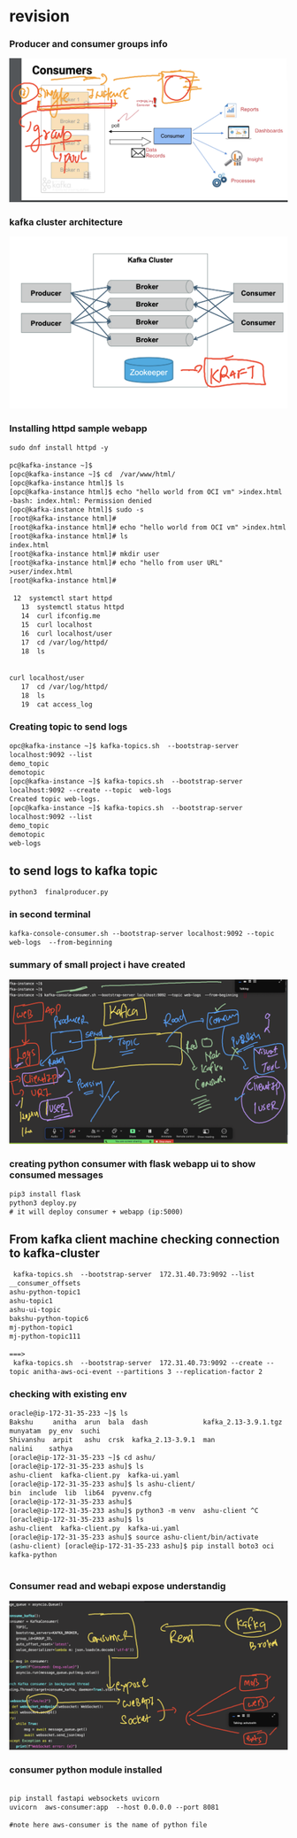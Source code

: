 # revision 

### Producer and consumer groups info 

<img src="rev1.png">


### kafka cluster architecture 

<img src="rev2.png">


### Installing httpd sample webapp 

```
sudo dnf install httpd -y 

pc@kafka-instance ~]$ 
[opc@kafka-instance ~]$ cd  /var/www/html/
[opc@kafka-instance html]$ ls
[opc@kafka-instance html]$ echo "hello world from OCI vm" >index.html 
-bash: index.html: Permission denied
[opc@kafka-instance html]$ sudo -s
[root@kafka-instance html]# 
[root@kafka-instance html]# echo "hello world from OCI vm" >index.html
[root@kafka-instance html]# ls
index.html
[root@kafka-instance html]# mkdir user
[root@kafka-instance html]# echo "hello from user URL" >user/index.html
[root@kafka-instance html]# 

 12  systemctl start httpd
   13  systemctl status httpd
   14  curl ifconfig.me 
   15  curl localhost
   16  curl localhost/user
   17  cd /var/log/httpd/
   18  ls


curl localhost/user
   17  cd /var/log/httpd/
   18  ls
   19  cat access_log 
```

### Creating topic to send logs 

```
opc@kafka-instance ~]$ kafka-topics.sh  --bootstrap-server localhost:9092 --list
demo_topic
demotopic
[opc@kafka-instance ~]$ kafka-topics.sh  --bootstrap-server localhost:9092 --create --topic  web-logs
Created topic web-logs.
[opc@kafka-instance ~]$ kafka-topics.sh  --bootstrap-server localhost:9092 --list
demo_topic
demotopic
web-logs

```

## to send logs to kafka topic

```
python3  finalproducer.py

```

### in second terminal 

```
kafka-console-consumer.sh --bootstrap-server localhost:9092 --topic web-logs  --from-beginning 
```

### summary of small project i have created 

<img src="project1.png">


### creating python consumer with flask webapp ui to show consumed messages

```
pip3 install flask 
python3 deploy.py 
# it will deploy consumer + webapp (ip:5000)
```

## From kafka client machine checking connection to kafka-cluster 

```
 kafka-topics.sh  --bootstrap-server  172.31.40.73:9092 --list
__consumer_offsets
ashu-python-topic1
ashu-topic1
ashu-ui-topic
bakshu-python-topic6
mj-python-topic1
mj-python-topic111

===>
 kafka-topics.sh  --bootstrap-server  172.31.40.73:9092 --create --topic anitha-aws-oci-event --partitions 3 --replication-factor 2

```

### checking with existing env 

```
oracle@ip-172-31-35-233 ~]$ ls
Bakshu     anitha  arun  bala  dash              kafka_2.13-3.9.1.tgz  munyatam  py_env  suchi
Shivanshu  arpit   ashu  crsk  kafka_2.13-3.9.1  man                   nalini    sathya
[oracle@ip-172-31-35-233 ~]$ cd ashu/
[oracle@ip-172-31-35-233 ashu]$ ls
ashu-client  kafka-client.py  kafka-ui.yaml
[oracle@ip-172-31-35-233 ashu]$ ls ashu-client/
bin  include  lib  lib64  pyvenv.cfg
[oracle@ip-172-31-35-233 ashu]$ 
[oracle@ip-172-31-35-233 ashu]$ python3 -m venv  ashu-client ^C
[oracle@ip-172-31-35-233 ashu]$ ls
ashu-client  kafka-client.py  kafka-ui.yaml
[oracle@ip-172-31-35-233 ashu]$ source ashu-client/bin/activate
(ashu-client) [oracle@ip-172-31-35-233 ashu]$ pip install boto3 oci kafka-python 


```

### Consumer read and webapi expose understandig 

<img src="wp.png">

### consumer python module installed 

```

pip install fastapi websockets uvicorn 
uvicorn  aws-consumer:app  --host 0.0.0.0 --port 8081

#note here aws-consumer is the name of python file 
```
